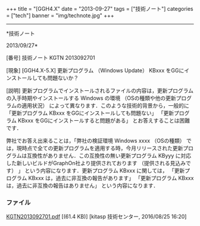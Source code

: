﻿+++
title = "[GGH4.X"
date = "2013-09-27"
tags = ["技術ノート"]
categories = ["tech"]
banner = "img/technote.jpg"
+++

-----------------------------------------------------------------------------------------------------------------------------

*技術ノート

2013/09/27*


[番号]
技術ノート KGTN 2013092701

[現象]
[GGH4.X-5.X] 更新プログラム （Windows Update） KBxxx
をGGにインストールしても問題ないか？

[説明]
更新プログラムでインストールされるファイルの内容は，更新プログラムの入手時期やインストールする
Windows の環境 （OSの種類や他の更新プログラムの適用状況）
によって異なります．このような技術的背景から，一般的に 「更新プログラム
KBxxx をGGにインストールしても問題ない」 「更新プログラム KBxxx
をGGにインストールすると問題がある」 とお答えすることは困難です．

弊社でお答え出来ることは，「弊社の検証環境 Windows xxxx （OSの種類）
では，現時点で全ての更新プログラムを適用する時，今月リリースされた更新プログラムは互換性がありません．この互換性の無い更新プログラム
KByyy に対応した新しいビルドがGraphOn社より提供されております
（提供される見込みです） 」 という内容になります．更新プログラム KBxxx
に関しては， 「更新プログラム KBxxx は，過去に非互換の報告があります」
「更新プログラム KBxxx は，過去に非互換の報告はありません」
という内容になります．


### ファイル

 
 


[KGTN2013092701.pdf](http://techreport.kitasp.net/attachments/download/2919/KGTN2013092701.pdf)
 [(61.4 KB)] [kitasp 技術センター, 2016/08/25
16:20]


 


 

